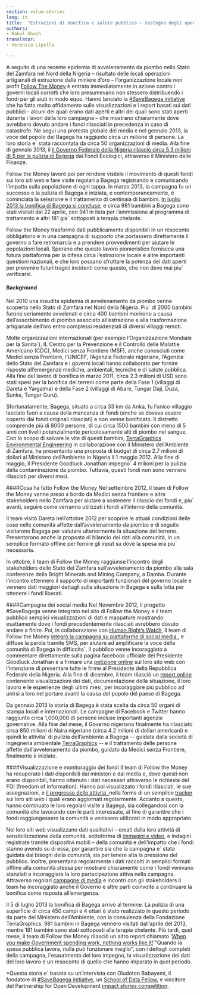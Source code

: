 ```yaml
---
section: value-stories
lang: it
title:  "Estrazioni di bonifica e salute pubblica – sostegno degli open data in Nigeria"
authors:
- Rahul Ghosh
translator:
- Veronica Lipella

---
```


A seguito di una recente epidemia di avvelenamento da piombo nello Stato del Zamfara nel Nord della Nigeria – risultato delle locali operazioni artigianali di estrazione dalle miniere d’oro – l'organizzazione locale non profit  [Follow The Money](http://followthemoneyng.org/) è entrata immediatamente in azione contro i governi locali corrotti che loro presumevano non stessero distribuendo i fondi per gli aiuti in modo equo. Hanno lanciato la [#SaveBagega initiative](http://followthemoneyng.org/savebagega.html) che ha fatto molto affidamento sulle visualizzazioni e i report basati sui dati pubblici -  alcuni dei quali erano dati aperti e altri dei quali sono stati aperti durante i lavori della loro campagna – che mostrano chiaramente dove avrebbero dovuto andare i fondi rilasciati in precedenza in caso di catastrofe. Ne seguì una protesta globale dei media e nel gennaio 2013, la voce del popolo dei Bagega ha raggiunto circa un milione di persone. La loro storia e` stata raccontata da circa 50 organizzazioni di media. Alla fine di gennaio 2013, il [il Governo Federale della Nigeria rilasciò circa 5.3 milioni di $ per la pulizia di Bagega](http://www.premiumtimesng.com/regional/120165-lead-poison-remediation-of-bagega-community-commences.html) dai Fondi Ecologici, attraverso il Ministero delle Finanze. 

Follow the Money lavorò poi per rendere visibile il movimento di questi fondi sui loro siti web e fare visite regolari a Bagega registrando e comunicando l’impatto sulla popolazione di ogni tappa. In marzo 2013, la campagna fu un successo e la pulizia di Bagega è iniziata, e contemporaneamente, è cominciata la selezione e il trattamento di centinaia di bambini. [In luglio 2013 la bonifica di Bagega si concluse](http://thestar.blogs.com/worlddaily/2013/07/at-long-last-some-good-news-for-the-lead-poisoned-children-of-bagega.html), e circa 981 bambini a Bagega sono stati visitati dal 22 aprile, con 941 in lista per l’ammissione al programma di trattamento e altri 181 gia` sottoposti a terapia chelante.

Follow the Money trasformò dati pubblicamente disponibili in un resoconto obbligatorio e in una campagna di supporto che portassero direttamente il governo a fare retromarcia e a prendere provvedimenti per aiutare le popolazioni locali. Sperano che questo lavoro pionieristico forniscca una futura piattaforma per la difesa circa l’estrazione locale e altre importanti questioni nazionali, e che loro possano sfruttare la potenza dei dati aperti per prevenire futuri tragici incidenti come questo, che non deve mai piu` verificarsi.

#### Background
Nel 2010 una inaudita epidemia di avvelenamento da piombo venne scoperta nello Stato di Zamfara nel Nord della Nigeria. Piu` di 2000 bambini furono seriamente avvelenati e circa 400 bambini morirono a causa dell’assorbimento di piombo associato all’estrazione e alla trasformazione artigianale dell’oro entro complessi residenziali di diversi villaggi remoti.

Molte organizzazioni internazionali (per esempio l’Organizzazione Mondiale per la Sanita`), IL Centro per la Prevenzione e il Controllo delle Malattie Americano (CDC), Medici senza Frontiere (MSF), anche conosciuti come Medici senza Frontiere, l’UNICEF, l’Agenzia Federale nigeriana, l’Agenzia dello Stato del Zamfara e i governi locali hanno collaborato per fornire risposte all’emergenze mediche, ambientali, tecniche e di salute pubblica. Alla fine del lavoro di bonifica in marzo 2011, circa 2.3 milioni di USD sono stati spesi per la bonifica dei terreni come parte della Fase 1 (villaggi di Dareta e Yargalma) e della Fase 2 (villaggi di Abare, Tungar Daji, Duza, Sunke, Tungar Guru).

Sfortunatamente, Bagega, situato a circa 33 km da Anka, fu l’unico villaggio lasciato fuori a causa della mancanza di fondi (anche se doveva essere coperto dai fondi originali rilasciati) e non venne bonificato. Il distretto comprende più di 8000 persone, di cui circa 1500 bambini con meno di 5 anni con livelli potenzialmente pericolosamente alti di piombo nel sangue. Con lo scopo di salvare le vite di questi bambini, [TerraGraphics Environmental Engineering](http://www.tgenviro.com/) in collaborazione con il Ministero dell’Ambiente di Zamfara, ha presentanto una proposta di budget di circa 2.7 milioni di dollari al Ministero dell’Ambiente in Nigeria il 1 maggio 2012. Alla fine di maggio, il Presidente Goodluck Jonathan impegno` 4 milioni per la pulizia della contaminazione da piombo. Tuttavia, questi fondi non sono vennero rilasciati per diversi mesi.

####Cosa ha fatto Follow the Money
Nel settembre 2012, il team di Follow the Money venne preso a bordo da Medici senza frontiere e altre stakeholders nello Zamfara per aiutare a sostenere il rilascio dei fondi e, piu` avanti, seguire come verranno utilizzati i fondi all’interno della comunità.  

Il team visitò Dareta nell’ottobre 2012 per scoprire le attuali condizioni delle cose nelle comunità affette dall’avvelenamento da piombo e di seguito visitarono Bagega per valutare ulteriormente la situazione del terreno. Presentarono anche la proposta di bilancio dei dati alla comunità, in un semplice formato offline per fornire gli input su dove la spesa era piu` necessaria.

In ottobre, il team di Follow the Money raggiunse l’incontro degli stakeholders dello Stato del Zamfara sull’avvelenamento da piombo alla sala conferenze della Bright Minerals and Mining Company, a Damba. Durante l’incontro ottennero il supporto di importanti funzionari del governo locale e vennero dati maggiori dettagli sulla situazione in Bagega e sulla lotta per ottenere i fondi liberati. 

####Campagna dei social media 
Nel Novembre 2012, il progetto #SaveBagega venne integrato nel sito di Follow the Money e il team pubblicò semplici visualizzazioni di dati e mappature mostrando esattamente dove i fondi precedentemente rilasciati avrebbero dovuto andare a finire. Poi, in collaborazione con [Human Right’s Watch](http://www.hrw.org/), il team di Follow the Money  [integrò la campagna su piattaforme di social media ](http://www.hrw.org/news/2012/12/06/ask-nigeria-s-president-what-happened-4-million), e diffuse la parola tramite SMS, per aiutare ad amplificare la voce della comunità di Bagega in difficolta`. Il pubblico venne incoraggiato a commentare direttamente sulla pagina facebook ufficiale del Presidente Goodluck Jonathan e a firmare una [petizione online](http://2.bp.blogspot.com/-EPw12wIbWR0/UTYxpXOA2yI/AAAAAAAABnI/DJ_KPHmTW8s/s1600/save5.jpg) sul loro sito web con l’intenzione di presentare tutte le firme al Presidente della Repubblica Federale della Nigeria. Alla fine di dicembre, il team rilasciò un [report online](http://followthemoneyng.org/savebagega1.pdf) contenente visualizzazioni dei dati, documentazione della situazione, il loro lavoro e le esperienze degli ultimi mesi, per incoraggiare più pubblico ad unirsi a loro nel portare avanti la causa del popolo del paese di Bagega.

Da gennaio 2013 la storia di Bagega è stata scelta da circa 50 organi di stampa locali e internazionali. Le campagne di Facebook e Twitter hanno raggiunto circa 1,000,000 di persone incluse importanti agenzie governative. Alla fine del mese, il Governo nigeriano finalmente ha rilasciato circa 850 milioni di Naira nigeriane (circa 4.2 milioni di dollari americani) e quindi le attivita` di pulizia dell’ambiente a Bagega  -- guidata dalla società di ingegneria ambientale  [TerraGraphics](http://www.terragraphics.com/) -- e il trattamento delle persone affette dall’avvelenamento da piombo, guidato da Medici senza Frontiere, finalmente è iniziato. 

####Visualizzazione e monitoraggio dei fondi
Il team di Follow the Money ha recuperato i dati disponibili dai ministeri e dai media e, dove questi non erano disponibili, hanno ottenuto i dati necessari attraverso le richieste del FOI (freedom of information). Hanno poi visualizzato i fondi rilasciati, le sue assegnazioni, e [il progresso delle attivita` ](http://followthemoneyng.org/ftm_app3.jpg) nella forma di un semplice [tracker](http://followthemoneyng.org/ftm_app3.jpg) sui loro siti web i quali erano aggiornati regolarmente. Accanto a questo, hanno continuato le loro regolari visite a Bagega, sia collegandosi con la comunità che lavorando con le parti interessate, al fine di garantire che i fondi raggiungessero la comunità e venissero utilizzati in modo appropriato.

Nei loro siti web visualizzano dati qualitativi – creati dalla loro attività di sensibilizzazione della comunità, sottoforma di [immagini e video](http://followthemoneyng.org/savebagega.html), e indagini registrate tramite dispositivi mobili – della comunità e dell’impatto che i fondi stanno avendo su di essa, per garantire sia che la campagna e` stata guidata dai bisogni della comunità, sia per tenere alta la pressione del pubblico. Inoltre, presentano regolarmente i dati raccolti in semplici formati offline alla comunità stessa per mostrare chiaramente come i fondi venivano stanziati e incoraggiare la loro partecipazione attiva nella campagna. Attraverso regolari  [campagne di media](http://storychallenge.pageflow.io/the-app-that-saved-1000-children#4683) e incontri con gli stakeholders il team ha incoraggiato anche il Governo e altre parti coinvolte a continuare la bonifica come risposta all’emergenza.

Il 5 di luglio 2013 la bonifica di Bagega arrivò al termine. La pulizia di una superficie di circa 450 campi e 4 ettari è stato realizzato in questo periodo da parte del Ministero dell’Ambiente, con la consulenza della Fondazione TerraGraphics. 981 bambini in Bagega vennero visitati dall’aprile del 2013, mentre 181 bambini sono stati sottoposti alla terapia chelante. Più tardi, quel mese, il team di Follow the Money rilasciò un altro report chiamato ‘[When you make Government spending work, nothing works like it!](http://followthemoneyng.org/savebagega2.pdf)’"Quando la spesa pubblica lavora, nulla può funzionare meglio", con i dettagli completi della campagna, l'esaurimento del loro impegno, la visualizzazione dei dati del loro lavoro e un resoconto di quello che hanno imparato in quel periodo.

*Questa storia e` basata su un’intervista con Oludoton Babayemi, il fondatore di [#SaveBagega initiative](http://followthemoneyng.org/savebagega.html), un [School of Data Fellow](http://schoolofdata.org/fellowship-programme/class-of-2014/), e vincitore del Partnership for Open Development  [impact stories competition](http://blog.okfn.org/2014/02/20/enter-the-partnership-for-open-datas-impact-stories-competition/).
